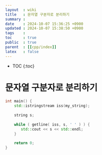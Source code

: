 ```yaml
---
layout  : wiki
title   : 문자열 구분자로 분리하기
summary : 
date    : 2024-10-07 15:36:25 +0900
updated : 2024-10-07 15:38:50 +0900
tags    : 
toc     : true
public  : true
parent  : [[cpp/index]]
latex   : false
---
```

* TOC
{:toc}

# 문자열 구분자로 분리하기
 
```cpp
int main() {
    std::istringstream iss(my_string);
    
    string s;
    
    while ( getline( iss, s, ' ' ) ) {
       std::cout << s << std::endl;
    }
    
    return 0;
}
```
